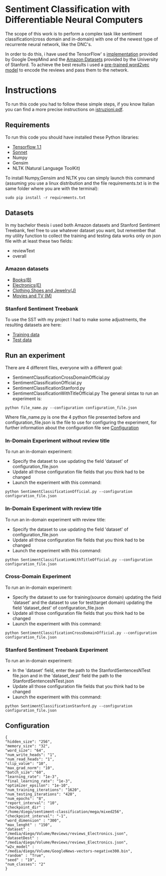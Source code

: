 # Sentiment Classification with Differentiable Neural Computers
The scope of this work is to perform a complex task like sentiment classification(cross domain and in-domain) with one of the newest type of recurrente neural network, like the DNC's.

In order to do this, i have used the TensorFlow' s [implementation](https://github.com/deepmind/dnc) provided by Google DeepMind 
and the [Amazon Datasets](http://snap.stanford.edu/data/amazon/productGraph/categoryFiles/) provided by the University of Stanford. 
To achieve the best results i used a [pre-trained word2vec model](https://drive.google.com/file/d/0B7XkCwpI5KDYNlNUTTlSS21pQmM/edit) to encode the reviews and pass them to the network.
# Instructions
To run this code you had to follow these simple steps, if you know Italian you can find a more precise instructions on [istruzioni.pdf](./istruzioni.pdf).
## Requirements
To run this code you should have installed these Python libraries:
- [Tensorflow 1.1](https://www.tensorflow.org/install/)
- [Sonnet](https://github.com/deepmind/sonnet#installation)
- Numpy
- Gensim
- NLTK (Natural Language ToolKit)

To install Numpy,Gensim and NLTK you can simply launch this command (assuming you use a linux distribution and the file requirements.txt is in the same folder where you are with the terminal):
```
sudo pip install -r requirements.txt
```
## Datasets
In my bachelor thesis i used both Amazon datasets and Stanford Sentiment Treebank, feel free to use whatever dataset you want, but remember that my utility function to collect the training and testing data works only on json file with at least these two fields:
- reviewText
- overall
### Amazon datasets
- [Books(B)](http://snap.stanford.edu/data/amazon/productGraph/categoryFiles/reviews_Books.json.gz)
- [Electronics(E)](http://snap.stanford.edu/data/amazon/productGraph/categoryFiles/reviews_Electronics.json.gz)
- [Clothing,Shoes and Jewelry(J)](http://snap.stanford.edu/data/amazon/productGraph/categoryFiles/reviews_Clothing_Shoes_and_Jewelry.json.gz)
- [Movies and TV (M)](http://snap.stanford.edu/data/amazon/productGraph/categoryFiles/reviews_Movies_and_TV.json.gz)
### Stanford Sentiment Treebank
To use the SST with my project I had to make some adjustments, the resulting datasets are here:
- [Training data](https://drive.google.com/file/d/0B_c80gg7c8oIOTF2OXdLUm55VGM/view?usp=sharing)
- [Test data](https://drive.google.com/open?id=0B_c80gg7c8oISkJsbUlMMkhOSUE)
## Run an experiment
There are 4 different files, everyone with a different goal:
- SentimentClassificationCrossDomainOfficial.py
- SentimentClassificationOfficial.py
- SentimentClassificationStanford.py
- SentimentClassificationWithTitleOfficial.py
The general sintax to run an experiment is:
```
python file_name.py --configuration configuration_file.json
```
Where file_name.py is one the 4 python file presented before and configuration_file.json is the file to use for configuring the experiment,  for further information about the configuration file see [Configuration](README#Configuration)
### In-Domain Experiment without review title
To run an in-domain experiment:
- Specify the dataset to use updating the field 'dataset' of configuration_file.json
- Update all those configuration file fields that you think had to be changed
- Launch the experiment with this command:
```
python SentimentClassificationOfficial.py --configuration configuration_file.json
```
### In-Domain Experiment with review title
To run an in-domain experiment with review title:
- Specify the dataset to use updating the field 'dataset' of configuration_file.json
- Update all those configuration file fields that you think had to be changed
- Launch the experiment with this command:
```
python SentimentClassificationWithTitleOfficial.py --configuration configuration_file.json
```
### Cross-Domain Experiment
To run an in-domain experiment:
- Specify the dataset to use for training(source domain) updating the field 'dataset' and the dataset to use for test(target domain) updating the field 'dataset_dest' of configuration_file.json
- Update all those configuration file fields that you think had to be changed
- Launch the experiment with this command:
```
python SentimentClassificationCrossDomainOfficial.py --configuration configuration_file.json
```
### Stanford Sentiment Treebank Experiment
To run an in-domain experiment:
- In the 'dataset' field, enter the path to the StanfordSentencesNTest file.json and in the 'dataset_dest' field the path to the StanfordSentencesNTest.json
- Update all those configuration file fields that you think had to be changed
- Launch the experiment with this command:
```
python SentimentClassificationStanford.py --configuration configuration_file.json
```
## Configuration
```
{
"hidden_size": "256",
"memory_size": "32",
"word_size": "64",
"num_write_heads": "1",
"num_read_heads": "1",
"clip_value": "10",
"max_grad_norm": "10",
"batch_size":"60",
"learning_rate": "1e-3",
"final_learning_rate": "1e-3",
"optimizer_epsilon": "1e-10",
"num_training_iterations": "1620",
"num_testing_iterations": "420",
"num_epochs": "8",
"report_interval": "10",
"checkpoint_dir" :
"/home/diego/sentiment-classification/mega/mixed256",
"checkpoint_interval": "-1",
"word_dimension" : "300",
"max_lenght" : "150",
"dataset" :
"/media/diego/Volume/Reviews/reviews_Electronics.json",
"datasetDest" :
"/media/diego/Volume/Reviews/reviews_Electronics.json",
"w2v_model" :
"/media/diego/Volume/GoogleNews-vectors-negative300.bin",
"random" : "True",
"seed" : "19",
"num_classes": "2"
}
```
